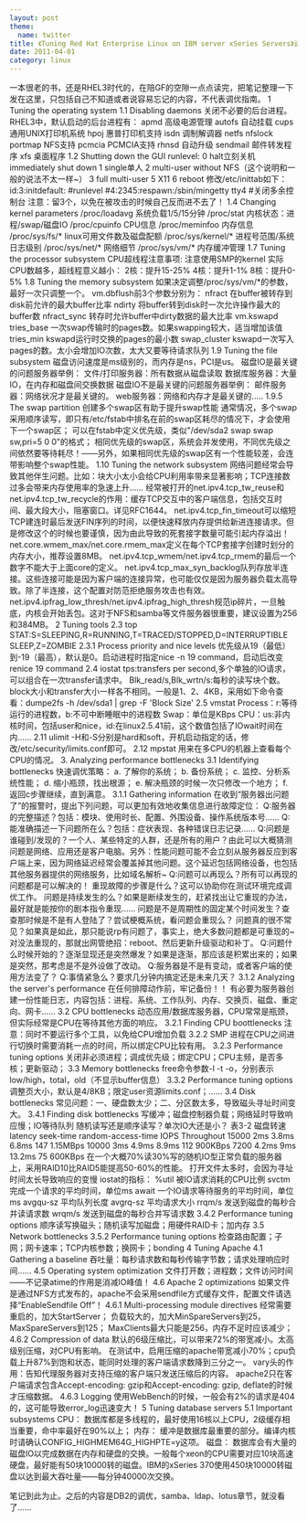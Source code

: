 ```yaml
---
layout: post
theme:
  name: twitter
title: 《Tuning Red Hat Enterprise Linux on IBM server xSeries Servers》读书笔记
date: 2011-04-01
category: linux
---
```


一本很老的书，还是RHEL3时代的，在陪GF的空隙一点点读完，把笔记整理一下发在这里，只包括自己不知道或者说容易忘记的内容，不代表调优指南。<!--more-->
1 Tuning the operating system
1.1 Disabling daemons
关闭不必要的后台进程。RHEL3中，默认启动的后台进程有：
apmd 高级电源管理
autofs 自动挂载
cups 通用UNIX打印机系统
hpoj 惠普打印机支持
isdn 调制解调器
netfs nfslock portmap NFS支持
pcmcia PCMCIA支持
rhnsd 自动升级
sendmail 邮件转发程序
xfs 桌面程序
1.2 Shutting down the GUI
runlevel:
0 halt立刻关机immediately shut down
1 single单人
2 multi-user without NFS（这个说明和一般的说法不太一样~）
3 full multi-user
5 X11
6 reboot
修改/etc/inittab如下：
id:3:initdefault:		#runlevel
#4:2345:respawn:/sbin/mingetty tty4		#关闭多余控制台
注意：留3个，以免在被攻击的时候自己反而进不去了！
1.4 Changing kernel parameters
/proc/loadavg 系统负载1/5/15分钟
/proc/stat 内核状态：进程/swap/磁盘IO
/proc/cpuinfo CPU信息
/proc/meminfoo 内存信息
/proc/sys/fs/* linux可用文件数及磁盘配额
/proc/sys/kernel/* 进程号范围/系统日志级别
/proc/sys/net/* 网络细节
/proc/sys/vm/* 内存缓冲管理
1.7 Tuning the processor subsystem
CPU超线程注意事项:
注意使用SMP的kernel
实际CPU数越多，超线程意义越小：
2核：提升15-25%
4核：提升1-1%
8核：提升0-5%
1.8 Tuning the memory subsystem
如果决定调整/proc/sys/vm/*的参数，最好一次只调整一个。
vm.dbflush前3个参数分别为：
nfract 在buffer被转存到disk前允许的最大buffer比率
ndirty 将buffer转到disk时一次允许操作最大的buffer数
nfract_sync 转存时允许buffer中dirty数据的最大比率
vm.kswapd
tries_base 一次swap传输时的pages数。如果swapping较大，适当增加该值
tries_min kswapd运行时交换的pages的最小数
swap_cluster kswapd一次写入pages的数。太小会增加IO次数，太大又要等待请求队列
1.9 Tuning the file subsystem
磁盘访问速度是ms级别的，而内存是ns，PCI是us。
磁盘IO是最关键的问题服务器举例：
文件/打印服务器：所有数据从磁盘读取
数据库服务器：大量IO，在内存和磁盘间交换数据
磁盘IO不是最关键的问题服务器举例：
邮件服务器：网络状况才是最关键的。
web服务器：网络和内存才是最关键的.....
1.9.5 The swap partition
创建多个swap区有助于提升swap性能
通常情况，多个swap采用顺序读写，即只有/etc/fstab中排名在前的swap区耗尽的情况下，才会使用下一个swap区；
可以在fstab中定义优先级，类似"/dev/sda2 swap swap sw,pri=5 0 0"的格式；
相同优先级的swap区，系统会并发使用，不同优先级之间依然要等待耗尽！——另外，如果相同优先级的swap区有一个性能较差，会连带影响整个swap性能。
1.10 Tuning the network subsystem
网络问题经常会导致其他伴生问题。比如：块大小太小会给CPU利用率带来显著影响；TCP连接数过多会带来内存使用率的急速上升……
经常被打开的net.ipv4.tcp_tw_reuse和net.ipv4.tcp_tw_recycle的作用：缓存TCP交互中的客户端信息，包括交互时间、最大段大小，阻塞窗口。详见RFC1644。
net.ipv4.tcp_fin_timeout可以缩短TCP建连时最后发送FIN序列的时间，以便快速释放内存提供给新进连接请求。但是修改这个的时候也要谨慎，因为由此导致的死套接字数量可能引起内存溢出！
net.core.wmem_max/net.core.rmem_max定义在每个TCP套接字创建时划分的内存大小，推荐设置8MB。
net.ipv4.tcp_wmem/net.ipv4.tcp_rmem的最后一个数字不能大于上面core的定义。
net.ipv4.tcp_max_syn_backlog队列存放半连接。这些连接可能是因为客户端的连接异常，也可能仅仅是因为服务器负载太高导致。除了半连接，这个配置对防范拒绝服务攻击也有效。
net.ipv4.ipfrag_low_thresh/net.ipv4.ipfrag_high_thresh规范ip碎片，一旦触底，内核会开始丢包。这对于NFS和samba等文件服务器很重要，建议设置为256和384MB。
2 Tuning tools
2.3 top
STAT:S=SLEEPING,R=RUNNING,T=TRACED/STOPPED,D=INTERRUPTIBLE SLEEP,Z=ZOMBIE
2.3.1 Process priority and nice levels
优先级从19（最低）到-19（最高），默认是0。启动进程时指定nice -n 19 command，启动后改变renice 19 command
2.4 iostat
tps:transfers per second,多个单独的IO请求，可以组合在一次transfer请求中。
Blk_read/s,Blk_wrtn/s:每秒的读写块个数。block大小和transfer大小一样各不相同。一般是1、2、4KB，采用如下命令查看：dumpe2fs -h /dev/sda1 | grep -F 'Block Size'
2.5 vmstat
Process：r:等待运行的进程数，b:不可中断睡眠中的进程数
Swap：单位是KBps
CPU：us:非内核时间，包括user和nice，id:在linux2.5.41前，这个数值包括了IOwait时间在内……
2.11 ulimit
-H和-S分别是hard和soft，开机启动指定的话，修改/etc/security/limits.conf即可。
2.12 mpstat
用来在多CPU的机器上查看每个CPU的情况。
3. Analyzing performance bottlenecks
3.1 Identifying bottlenecks
快速调优策略：
a. 了解你的系统；
b. 备份系统；
c. 监控、分析系统性能；
d. 缩小瓶颈，找出根源；
e. 解决瓶颈的时候一次只修改一个地方；
f. 返回c步骤继续，直到满意。
3.1.1 Gathering information
在收到“服务器出问题了”的报警时，提出下列问题，可以更加有效地收集信息进行故障定位：
Q:服务器的完整描述？包括：模块、使用时长、配置、外围设备、操作系统版本号……
Q:能准确描述一下问题所在么？包括：症状表现、各种错误日志记录……
Q:问题是谁碰到/发现的？一个人、某些特定的人群，还是所有的用户？由此可以大概猜测问题是网络、应用还是客户电脑。另外：性能问题可能不会立刻从服务器反应到客户端上来，因为网络延迟经常会覆盖掉其他问题。这个延迟包括网络设备，也包括其他服务器提供的网络服务，比如域名解析~
Q:问题可以再现么？所有可以再现的问题都是可以解决的！
重现故障的步骤是什么？这可以协助你在测试环境完成调优工作。
问题是持续发生的么？如果是断续发生的，赶紧找出让它重现的办法，最好就是能按你的剧本指令重现……
问题是不是周期性的固定某个时间发生？查查那时候是不是有人登陆了？尝试梗概系统，看问题会重现么？
问题真的很不常见？如果真是如此，那只能说rp有问题了，事实上，绝大多数问题都是可重现的~对没法重现的，那就出网管绝招：reboot、然后更新升级驱动和补丁。
Q:问题什么时候开始的？逐渐显现还是突然爆发？如果是逐渐，那应该是积累出来的；如果是突然，那考虑是不是外设做了改动。
Q:服务器是不是有变动，或者客户端的使用方法变了？
Q:事情紧急么？要求几分钟内搞定还是未来几天？
3.1.2 Analyzing the server's performance
在任何排障动作前，牢记备份！！
有必要为服务器创建一份性能日志，内容包括：进程、系统、工作队列、内存、交换页、磁盘、重定向、网卡……
3.2 CPU bottlenecks
动态应用/数据库服务器，CPU常常是瓶颈，但实际经常是CPU在等待其他方面的响应。
3.2.1 Finding CPU boottlenecks
注意：同时不要运行多个工具，以免给CPU增加负载
3.2.2 SMP
进程在CPU之间进行切换时需要消耗一点的时间，所以绑定CPU比较有用。
3.2.3 Performance tuning options
关闭非必须进程；调成优先级；绑定CPU；CPU主频，是否多核；更新驱动；
3.3 Memory bottlenecks
free命令参数-l -t -o，分别表示low/high，total，old（不显示buffer信息）
3.3.2 Performance tuning options
调整页大小，默认是4/8KB；限定user资源limits.conf；……
3.4 Disk bottlenecks
常见问题：一、硬盘数太少；二、分区数太多，导致磁头寻址时间变大。
3.4.1 Finding disk bottlenecks
写缓冲；磁盘控制器负载；网络延时导致响应慢；IO等待队列
随机读写还是顺序读写？单次IO大还是小？
表3-2
磁盘转速 latency seek-time random-access-time IOPS Throughout
15000    2ms      3.8ms      6.8ms                    147  1.15MBps
10000    3ms      4.9ms      8.9ms                    112  900KBps
7200     4.2ms    9ms        13.2ms                    75   600KBps
在一个大概70%读30%写的随机IO型正常负载的服务器上，采用RAID10比RAID5能提高50-60%的性能。
 打开文件太多时，会因为寻址时间太长导致响应的变慢
iostat的指标：
%util 被IO请求消耗的CPU比例
svctm 完成一个请求的平均时间，单位ms
await 一个IO请求等待服务的平均时间，单位ms
avgqu-sz 平均队列长度
avgrq-sz 平均请求大小
rrqm/s 发送到磁盘的每秒合并读请求数
wrqm/s 发送到磁盘的每秒合并写请求数
3.4.2 Performance tuning options
顺序读写换磁头；随机读写加磁盘；用硬件RAID卡；加内存
3.5 Network bottlenecks
    3.5.2 Performance tuning options
    检查路由配置；子网；网卡速率；TCP内核参数；换网卡；bonding
4 Tuning Apache
4.1 Gathering a baseline
吞吐量：每秒请求数和每秒传输字节数；请求处理响应时间……
4.5 Operating system optimization
文件打开数；进程数；文件访问时间——不记录atime的作用是消减IO峰值！
4.6 Apache 2 optimizations
如果文件是通过NFS方式发布的，apache不会采用sendfile方式缓存文件，配置文件请选择“EnableSendfile Off”！
4.6.1 Multi-processing module directives
经常需要重启的，加大StartServer；
负载较大的，加大MinSpareServers到25，MaxSpareServers到125；
MaxClients最大只能是256，内存不足时应该减少；
4.6.2 Compression of data
默认的6级压缩比，可以带来72%的带宽减小。太高级别压缩，对CPU有影响。
在测试中，启用压缩的apache带宽减小70%；cpu负载上升87%到饱和状态，能同时处理的客户端请求数降到三分之一。
vary头的作用：告知代理服务器对支持压缩的客户端只发送压缩后的内容。
apache2只在客户端请求包含Accept-encoding: gzip和Accept-encoding: gzip, deflate的时候才压缩数据。
4.6.3 Logging
使用WebBench的时候，一般会有2%的请求是404的，这可能导致error_log迅速变大！
5 Tuning database servers
5.1 Important subsystems
CPU：
数据库都是多线程的，最好使用16核以上CPU，2级缓存相当重要，命中率最好在90%以上；
内存：
缓冲是数据库最重要的部分。编译内核时请确认CONFIG_HIGHMEM64G_HIGHPTE=y这项。
磁盘：
数据库会有大量的磁盘IO以完成数据在内存和硬盘的交换。一般每个xeon的CPU需要对应10块高速硬盘，最好能有50块10000转的磁盘。IBM的xSeries 370使用450块10000转磁盘以达到最大吞吐量——每分钟40000次交换。

笔记到此为止。之后的内容是DB2的调优，samba、ldap、lotus章节，就没看了……
